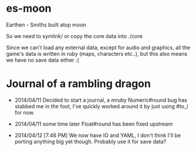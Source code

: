 es-moon
=======

Earthen - Smiths built atop moon

So we need to symlink/ or copy the core data into ./core

Since we can't load any external data, except for audio and graphics,
all the game's data is written in ruby (maps, characters etc..),
but this also means we have no save data either :(

# Journal of a rambling dragon
* 2014/04/11
Decided to start a journal, a mruby Numeric#round bug has stabbed me
in the foot, I've quickly worked around it by just using #to_i for now.

* 2014/04/11 some time later
Float#round has been fixed upstream

* 2014/04/12 [7:46 PM]
We now have IO and YAML, I don't think I'll be porting anything big yet though.
Probably use it for save data?